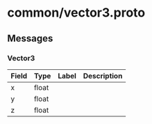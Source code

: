 
# common/vector3.proto



## Messages

### Vector3



| Field | Type | Label | Description |
| ----- | ---- | ----- | ----------- |
| x | float |  |  |
| y | float |  |  |
| z | float |  |  |



 <!-- end of messages -->

 <!-- end of enums -->

 <!-- end of files -->